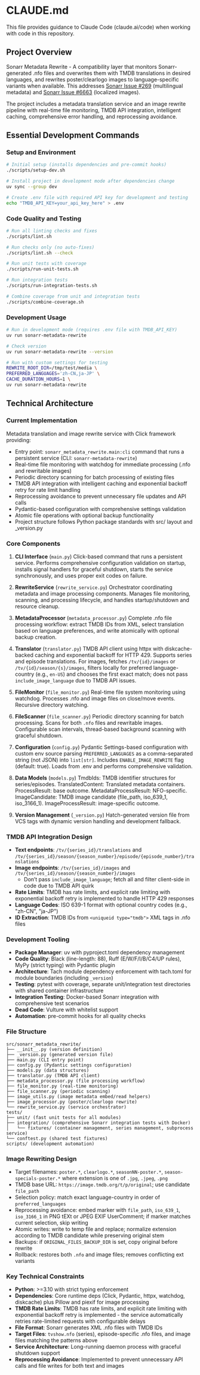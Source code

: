 # CLAUDE.md

This file provides guidance to Claude Code (claude.ai/code) when working with
code in this repository.

## Project Overview

Sonarr Metadata Rewrite - A compatibility layer that monitors
Sonarr-generated .nfo files and overwrites them with TMDB translations in
desired languages, and rewrites poster/clearlogo images to language-specific
variants when available. This addresses [Sonarr Issue #269](
https://github.com/Sonarr/Sonarr/issues/269) (multilingual metadata) and
[Sonarr Issue #6663](https://github.com/Sonarr/Sonarr/issues/6663)
(localized images).

The project includes a metadata translation service and an image rewrite
pipeline with real-time file monitoring, TMDB API integration, intelligent
caching, comprehensive error handling, and reprocessing avoidance.

## Essential Development Commands

### Setup and Environment

```bash
# Initial setup (installs dependencies and pre-commit hooks)
./scripts/setup-dev.sh

# Install project in development mode after dependencies change
uv sync --group dev

# Create .env file with required API key for development and testing
echo "TMDB_API_KEY=your_api_key_here" > .env
```

### Code Quality and Testing

```bash
# Run all linting checks and fixes
./scripts/lint.sh

# Run checks only (no auto-fixes)
./scripts/lint.sh --check

# Run unit tests with coverage
./scripts/run-unit-tests.sh

# Run integration tests
./scripts/run-integration-tests.sh

# Combine coverage from unit and integration tests
./scripts/combine-coverage.sh
```

### Development Usage

```bash
# Run in development mode (requires .env file with TMDB_API_KEY)
uv run sonarr-metadata-rewrite

# Check version
uv run sonarr-metadata-rewrite --version

# Run with custom settings for testing
REWRITE_ROOT_DIR=/tmp/test/media \
PREFERRED_LANGUAGES='zh-CN,ja-JP' \
CACHE_DURATION_HOURS=1 \
uv run sonarr-metadata-rewrite
```

## Technical Architecture

### Current Implementation

Metadata translation and image rewrite service with Click framework providing:

- Entry point: `sonarr_metadata_rewrite.main:cli` command that runs a
  persistent service (CLI: `sonarr-metadata-rewrite`)
- Real-time file monitoring with watchdog for immediate processing (.nfo and
  rewritable images)
- Periodic directory scanning for batch processing of existing files
- TMDB API integration with intelligent caching and exponential backoff retry
  for rate limit handling
- Reprocessing avoidance to prevent unnecessary file updates and API calls
- Pydantic-based configuration with comprehensive settings validation
- Atomic file operations with optional backup functionality
- Project structure follows Python package standards with src/ layout and
  _version.py

### Core Components

1. **CLI Interface** (`main.py`)
Click-based command that runs a persistent service. Performs comprehensive
configuration validation on startup, installs signal handlers for graceful
shutdown, starts the service synchronously, and uses proper exit codes on
failure.

1. **RewriteService** (`rewrite_service.py`)
Orchestrator coordinating metadata and image processing components. Manages
file monitoring, scanning, and processing lifecycle, and handles
startup/shutdown and resource cleanup.

1. **MetadataProcessor** (`metadata_processor.py`)
Complete .nfo file processing workflow: extract TMDB IDs from XML, select
translation based on language preferences, and write atomically with optional
backup creation.

1. **Translator** (`translator.py`)
TMDB API client using httpx with diskcache-backed caching and exponential
backoff for HTTP 429. Supports series and episode translations. For images,
fetches `/tv/{id}/images` or `/tv/{id}/season/{s}/images`, filters locally for
preferred language-country (e.g., `en-US`) and chooses the first exact match;
does not pass `include_image_language` due to TMDB API issues.

1. **FileMonitor** (`file_monitor.py`)
Real-time file system monitoring using watchdog. Processes .nfo and image files
on close/move events. Recursive directory watching.

1. **FileScanner** (`file_scanner.py`)
Periodic directory scanning for batch processing. Scans for both `.nfo` files
and rewritable images. Configurable scan intervals, thread-based background
scanning with graceful shutdown.

1. **Configuration** (`config.py`)
Pydantic Settings-based configuration with custom env source parsing
`PREFERRED_LANGUAGES` as a comma-separated string (not JSON) into `list[str]`.
Includes `ENABLE_IMAGE_REWRITE` flag (default: true). Loads from .env and
performs comprehensive validation.

1. **Data Models** (`models.py`)
TmdbIds: TMDB identifier structures for series/episodes. TranslatedContent:
Translated metadata containers. ProcessResult: base outcome. MetadataProcessResult:
NFO-specific. ImageCandidate: TMDB image candidate (file_path, iso_639_1,
iso_3166_1). ImageProcessResult: image-specific outcome.

1. **Version Management** (`_version.py`)
Hatch-generated version file from VCS tags with dynamic version handling and
development fallback.

### TMDB API Integration Design

- **Text endpoints**: `/tv/{series_id}/translations` and
  `/tv/{series_id}/season/{season_number}/episode/{episode_number}/translations`
- **Image endpoints**: `/tv/{series_id}/images` and `/tv/{series_id}/season/{season_number}/images`
  - Don’t pass `include_image_language`; fetch all and filter client-side in
    code due to TMDB API quirk
- **Rate Limits**: TMDB has rate limits, and explicit rate limiting with
  exponential backoff retry is implemented to handle HTTP 429 responses
- **Language Codes**: ISO 639-1 format with optional country codes (e.g.,
  "zh-CN", "ja-JP")
- **ID Extraction**: TMDB IDs from `<uniqueid type="tmdb">` XML tags in
  .nfo files

### Development Tooling

- **Package Manager**: uv with pyproject.toml dependency management
- **Code Quality**: Black (line-length: 88), Ruff (E/W/F/I/B/C4/UP rules),
  MyPy (strict typing) with Pydantic plugin
- **Architecture**: Tach module dependency enforcement with tach.toml for
  module boundaries (including `_version`)
- **Testing**: pytest with coverage, separate unit/integration test
  directories with shared container infrastructure
- **Integration Testing**: Docker-based Sonarr integration with comprehensive
  test scenarios
- **Dead Code**: Vulture with whitelist support
- **Automation**: pre-commit hooks for all quality checks

### File Structure

```text
src/sonarr_metadata_rewrite/
├── __init__.py (version definition)
├── _version.py (generated version file)
├── main.py (CLI entry point)
├── config.py (Pydantic settings configuration)
├── models.py (data structures)
├── translator.py (TMDB API client)
├── metadata_processor.py (file processing workflow)
├── file_monitor.py (real-time monitoring)
├── file_scanner.py (periodic scanning)
├── image_utils.py (image metadata embed/read helpers)
├── image_processor.py (poster/clearlogo rewrite)
└── rewrite_service.py (service orchestrator)
tests/
├── unit/ (fast unit tests for all modules)
├── integration/ (comprehensive Sonarr integration tests with Docker)
│   └── fixtures/ (container management, series management, subprocess service)
└── conftest.py (shared test fixtures)
scripts/ (development automation)
```

### Image Rewriting Design

- Target filenames: `poster.*`, `clearlogo.*`, `seasonNN-poster.*`,
  `season-specials-poster.*` where extension is one of `.jpg`, `.jpeg`, `.png`
- TMDB base URL: `https://image.tmdb.org/t/p/original`; use candidate `file_path`
- Selection policy: match exact language-country in order of `preferred_languages`
- Reprocessing avoidance: embed marker with `file_path`, `iso_639_1`, `iso_3166_1`
  in PNG tEXt or JPEG EXIF UserComment; if marker matches current selection,
  skip writing
- Atomic writes: write to temp file and replace; normalize extension according
  to TMDB candidate while preserving original stem
- Backups: if `ORIGINAL_FILES_BACKUP_DIR` is set, copy original before rewrite
- Rollback: restores both `.nfo` and image files; removes conflicting ext variants

### Key Technical Constraints

- **Python**: >=3.10 with strict typing enforcement
- **Dependencies**: Core runtime deps (Click, Pydantic, httpx, watchdog,
  diskcache) plus Pillow and piexif for image processing
- **TMDB Rate Limits**: TMDB has rate limits, and explicit rate limiting with
  exponential backoff retry is implemented - the service automatically retries
  rate-limited requests with configurable delays
- **File Format**: Sonarr generates XML .nfo files with TMDB IDs
- **Target Files**: `tvshow.nfo` (series), episode-specific .nfo files, and
  image files matching the patterns above
- **Service Architecture**: Long-running daemon process with graceful
  shutdown support
- **Reprocessing Avoidance**: Implemented to prevent unnecessary API calls and
  file writes for both text and images
